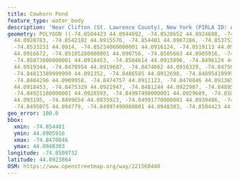 ```yaml
---
title: Cowhorn Pond
feature_type: water_body
description: 'Near Clifton (St. Lawrence County), New York (PIRLA ID: ADIR014)'
geometry: POLYGON ((-74.8504423 44.0944692, -74.8528652 44.0924688, -74.85380960000001
  44.0920783, -74.8542102 44.0915576, -74.854401 44.0907286, -74.8537523 44.0907354,
  -74.8533231 44.0914, -74.85234060000001 44.0916124, -74.8519113 44.091907, -74.851215
  44.0916672, -74.85105280000001 44.090756, -74.8505663 44.0905916, -74.8509193 44.0918453,
  -74.85073800000001 44.0918453, -74.8504614 44.0915096, -74.8496124 44.0922769, -74.8486967
  44.0919344, -74.8478954 44.0919687, -74.8474662 44.0916329, -74.84756160000001 44.0914274,
  -74.84813389999999 44.091352, -74.8486585 44.0912698, -74.84895419999999 44.0911123,
  -74.8484296 44.0909958, -74.8474757 44.0911123, -74.8470846 44.0913658, -74.8471514
  44.0918453, -74.8475329 44.0921947, -74.8481244 44.0922907, -74.84895419999999 44.0924414,
  -74.84921180000001 44.0928593, -74.84997490000001 44.0929689, -74.85018479999999
  44.093195, -74.8499654 44.0935923, -74.84991770000001 44.0939486, -74.8501085 44.094298,
  -74.8495075 44.094779, -74.84997490000001 44.0948303, -74.8504423 44.0944692))
geo_error: 100.0
bbox:
  xmin: -74.854401
  ymin: 44.0905916
  xmax: -74.8470846
  ymax: 44.0948303
longitude: -74.8509732
latitude: 44.0923864
OSM: https://www.openstreetmap.org/way/221560440
---
```

